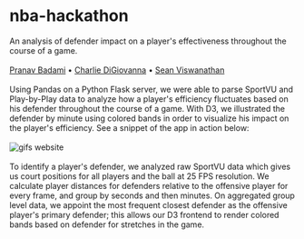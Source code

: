 # nba-hackathon

An analysis of defender impact on a player's effectiveness throughout the course of a game.
<br><br>
[Pranav Badami](https://github.com/pranavbadami) • [Charlie DiGiovanna](https://github.com/cd17822) • [Sean Viswanathan](https://github.com/SeanViswanathan)
<br><br>
Using Pandas on a Python Flask server, we were able to parse SportVU and Play-by-Play data to analyze how a player's efficiency fluctuates based on his defender throughout the course of a game. With D3, we illustrated the defender by minute using colored bands in order to visualize his impact on the player's efficiency. See a snippet of the app in action below:
<br><br>
<img src="http://i.freegifmaker.me/1/4/7/5/0/2/14750291532416655.gif?1475029167" alt="gifs website"/>
<br><br>
To identify a player's defender, we analyzed raw SportVU data which gives us court positions for all players and the ball at 25 FPS resolution. We calculate player distances for defenders relative to the offensive player for every frame, and group by seconds and then minutes. On aggregated group level data, we appoint the most frequent closest defender as the offensive player's primary defender; this allows our D3 frontend to render colored bands based on defender for stretches in the game.
